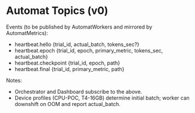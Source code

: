 # Automat Topics (v0)

Events (to be published by AutomatWorkers and mirrored by AutomatMetrics):
- heartbeat.hello {trial_id, actual_batch, tokens_sec?}
- heartbeat.epoch {trial_id, epoch, primary_metric, tokens_sec, actual_batch}
- heartbeat.checkpoint {trial_id, epoch, path}
- heartbeat.final {trial_id, primary_metric, path}

Notes:
- Orchestrator and Dashboard subscribe to the above.
- Device profiles (CPU-POC, T4-16GB) determine initial batch; worker can downshift on OOM and report actual_batch.
